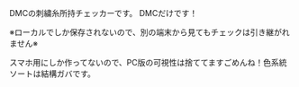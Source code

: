 DMCの刺繍糸所持チェッカーです。
DMCだけです！

※ローカルでしか保存されないので、別の端末から見てもチェックは引き継がれません※

スマホ用にしか作ってないので、PC版の可視性は捨ててますごめんね！色系統ソートは結構ガバです。
